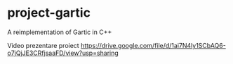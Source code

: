 # project-gartic
A reimplementation of Gartic in C++

Video prezentare proiect
https://drive.google.com/file/d/1ai7N4ly1SCbAQ6-o7jQjJE3CRfjsaaFD/view?usp=sharing
